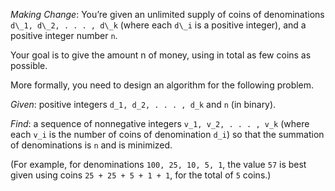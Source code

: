 
_Making Change_: You’re given an unlimited supply of coins of denominations `d\_1, d\_2, . . . , d\_k` (where each `d\_i` is a positive integer), and a positive integer number `n`.

Your goal is to give the amount n of money, using in total as few coins as possible.

More formally, you need to design an algorithm for the following problem.

_Given_: positive integers `d_1, d_2, . . . , d_k` and `n` (in binary).

_Find_: a sequence of nonnegative integers `v_1, v_2, . . . , v_k` (where each `v_i` is the number of coins of denomination `d_i`) so that the summation of denominations is `n` and is minimized.

(For example, for denominations `100, 25, 10, 5, 1`, the value `57` is best given using coins
`25 + 25 + 5 + 1 + 1`, for the total of `5` coins.)
